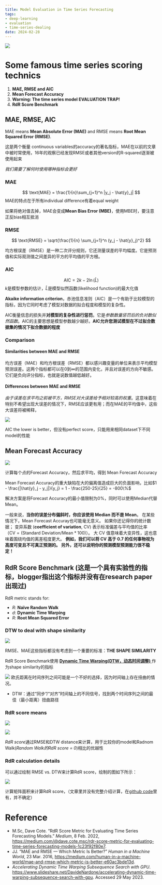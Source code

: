 ```yaml
---
title: Model Evaluation in Time Series Forecasting
tags:
- deep-learning
- evaluation
- time-series-dealing
date: 2024-02-28
---
```


![](computer_sci/deep_learning_and_machine_learning/Evaluation/attachments/Pasted%20image%2020230526162839.png)

# Some famous time series scoring technics

1.  **MAE, RMSE and AIC**
2.  **Mean Forecast Accuracy**
3.  **Warning: The time series model EVALUATION TRAP!**
4.  **RdR Score Benchmark**

## MAE, RMSE, AIC

MAE means **Mean Absolute Error (MAE)** and RMSE means **Root Mean Squared Error (RMSE)**.

这是两个衡量 continuous variables的accuracy的著名指标，MAE在以前的文章中被时常使用，16年的观察已经发现RMSE或者其他version的R-squared逐渐被使用起来

*我们需要了解何时使用哪种指标会更好*

### MAE

$$
\text{MAE} = \frac{1}{n}\sum_{j=1}^n |y_j - \hat{y}_j|
$$
MAE的特点在于所有individual difference有着equal weight

如果将绝对值去掉，MAE会变成**Mean Bias Error (MBE)**，使用MBE时，要注意正反bias相互抵消

### RMSE

$$
\text{RMSE} = \sqrt{\frac{1}{n} \sum_{j=1}^n (y_j - \hat{y}_j)^2}
$$

均方根误差（RMSE）是一种二次评分规则，它还测量误差的平均幅度。它是预测值和实际观测值之间差异的平方的平均值的平方根。

### AIC

$$
\text{AIC} = 2k - 2\ln{(\hat{L})}
$$
$k$是模型参数的估计，$\hat{L}$是模型似然函数(likelihood function)的最大化值

**Akaike information criterion**，赤池信息准则（AIC）是一个有助于比较模型的指标，因为它同时考虑了模型对数据的拟合程度和模型的复杂性。
  
AIC衡量信息的损失并**对模型的复杂性进行惩罚**。它是*参数数量惩罚后的负对数似然函数*。AIC的主要思想是模型参数越少越好。**AIC允许您测试模型在不过拟合数据集的情况下拟合数据的程度**

### Comparison

#### Similarities between MAE and RMSE

均方误差（MAE）和均方根误差（RMSE）都以感兴趣变量的单位来表示平均模型预测误差。这两个指标都可以在0到∞的范围内变化，并且对误差的方向不敏感。它们是负向评分指标，也就是说数值越低越好。

#### Differences between MAE and RMSE

*由于误差在求平均之前被平方，RMSE对大误差给予相对较高的权重*。这意味着在特别不希望出现大误差的情况下，RMSE应该更有用；而在MAE的平均值中，这些大误差将被稀释，

![](computer_sci/deep_learning_and_machine_learning/Evaluation/attachments/Pasted%20image%2020230526161422.png)

AIC the lower is better，但没有perfect score，只能用来相同dataset下不同model的性能

## Mean Forecast Accuracy

![](computer_sci/deep_learning_and_machine_learning/Evaluation/attachments/Pasted%20image%2020230526162035.png)

计算每个点的Forecast Accuracy，然后求平均，得到 Mean Forecast Accuracy

Mean Forecast Accuracy的重大缺陷在大的偏离值造成巨大的负面影响，比如$1 - \frac{|\hat{y}_j - y_j|}{y_j} = 1 - \frac{250-25}{25} = -800\%$

解决方案是将Forecast Accuracy的最小值限制为0%，同时可以使用Median代替Mean。

一般来说，**当你的误差分布偏斜时，你应该使用 Median 而不是 Mean**。 在某些情况下，Mean Forecast Accuray也可能毫无意义。 如果你还记得你的统计数据； 变异系数 (**coefficient of variation**, CV) 表示标准偏差与平均值的比率（$\text{CV} = (\text{Standard Deviation}/\text{Mean} * 100)$）。 大 CV 值意味着大变异性，这也意味着围绕均值的离差程度更大。 **例如，我们可以将 CV 高于 0.7 的任何事物视为高度可变且不可真正预测的。 另外，还可以说明你的预测模型预测能力很不稳定！** 

## RdR Score Benchmark (这是一个具有实验性的指标，blogger指出这个指标并没有在research paper出现过)

RdR metric stands for:
* *R*: **Naïve Random Walk**
* *d*: **Dynamic Time Warping**
* *R*: **Root Mean Squared Error**

### DTW to deal with shape similarity

![](computer_sci/deep_learning_and_machine_learning/Evaluation/attachments/Pasted%20image%2020230526163614.png)

RMSE、MAE这些指标都没有考虑到一个重要的标准：**THE SHAPE SIMILARITY**

RdR Score Benchmark使用 [**Dynamic Time Warping(DTW，动态时间调整)** ](computer_sci/deep_learning_and_machine_learning/Trick/DTW.md)作为shape similarity的指标

![](computer_sci/deep_learning_and_machine_learning/Evaluation/attachments/Pasted%20image%2020230526164106.png)
欧氏距离在时间序列之间可能是一个不好的选择，因为时间轴上存在扭曲的情况。

* DTW：通过“同步”/“对齐”时间轴上的不同信号，找到两个时间序列之间的最佳（最小距离）扭曲路径

### RdR score means

![](computer_sci/deep_learning_and_machine_learning/Evaluation/attachments/Pasted%20image%2020230529130501.png)

![](computer_sci/deep_learning_and_machine_learning/Evaluation/attachments/Pasted%20image%2020230529130509.png)

*RdR score*通过RMSE和DTW distance来计算，用于比较你的model和Radnom Walk(*Random Walk的RdR score = 0*)相比的优越性

### RdR calculation details

可以通过绘制 RMSE vs. DTW来计算RdR score，绘制的图如下所示：

![](computer_sci/deep_learning_and_machine_learning/Evaluation/attachments/Pasted%20image%2020230529130856.png)


计算矩阵面积来计算RdR score，（文章里并没有完整介绍计算，在[github code](https://github.com/CoteDave/blog/tree/master/RdR%20score)里有，并不确定）

# Reference

* M.Sc, Dave Cote. “RdR Score Metric for Evaluating Time Series Forecasting Models.” _Medium_, 8 Feb. 2022, https://medium.com/@dave.cote.msc/rdr-score-metric-for-evaluating-time-series-forecasting-models-1c23f92f80e7.
* JJ. “MAE and RMSE — Which Metric Is Better?” _Human in a Machine World_, 23 Mar. 2016, https://medium.com/human-in-a-machine-world/mae-and-rmse-which-metric-is-better-e60ac3bde13d.
* _Accelerating Dynamic Time Warping Subsequence Search with GPU_. https://www.slideshare.net/DavideNardone/accelerating-dynamic-time-warping-subsequence-search-with-gpu. Accessed 29 May 2023.